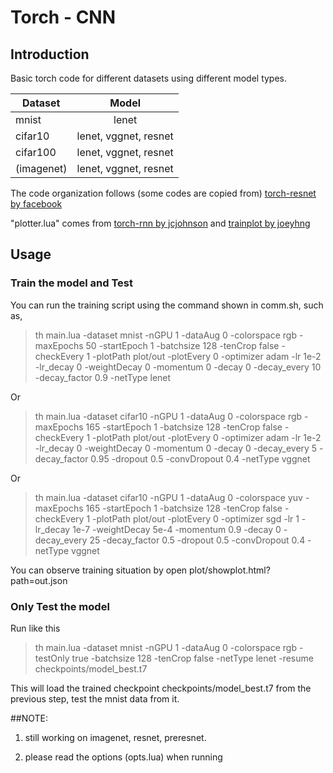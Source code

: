 # Torch - CNN

## Introduction

Basic torch code for different datasets using different model types. 

| Dataset		| Model						|
| ------------- |:-------------:			|
| mnist			| lenet						|
| cifar10		| lenet, vggnet, resnet		|
| cifar100		| lenet, vggnet, resnet		|
| (imagenet)	| lenet, vggnet, resnet		|

The code organization follows (some codes are copied from) [torch-resnet by facebook](https://github.com/facebook/fb.resnet.torch)

"plotter.lua" comes from [torch-rnn by jcjohnson](https://github.com/jcjohnson/torch-rnn) and [trainplot by joeyhng](https://github.com/joeyhng/trainplot)

## Usage

### Train the model and Test

You can run the training script using the command shown in comm.sh, such as,

> th main.lua -dataset mnist -nGPU 1 -dataAug 0 -colorspace rgb -maxEpochs 50 -startEpoch 1 -batchsize 128 -tenCrop false -checkEvery 1 -plotPath plot/out -plotEvery 0 -optimizer adam -lr 1e-2 -lr_decay 0 -weightDecay 0 -momentum 0 -decay 0 -decay_every 10 -decay_factor 0.9 -netType lenet

Or

> th main.lua -dataset cifar10 -nGPU 1 -dataAug 0 -colorspace rgb -maxEpochs 165 -startEpoch 1 -batchsize 128 -tenCrop false -checkEvery 1 -plotPath plot/out -plotEvery 0 -optimizer adam -lr 1e-2 -lr_decay 0 -weightDecay 0 -momentum 0 -decay 0 -decay_every 5 -decay_factor 0.95 -dropout 0.5 -convDropout 0.4  -netType vggnet

Or

> th main.lua -dataset cifar10 -nGPU 1 -dataAug 0 -colorspace yuv -maxEpochs 165 -startEpoch 1 -batchsize 128 -tenCrop false -checkEvery 1 -plotPath plot/out -plotEvery 0 -optimizer sgd -lr 1 -lr_decay 1e-7 -weightDecay 5e-4 -momentum 0.9 -decay 0 -decay_every 25 -decay_factor 0.5 -dropout 0.5 -convDropout 0.4 -netType vggnet

You can observe training situation by open plot/showplot.html?path=out.json

### Only Test the model

Run like this

>th main.lua -dataset mnist -nGPU 1 -dataAug 0 -colorspace rgb -testOnly true -batchsize 128 -tenCrop false -netType lenet -resume checkpoints/model_best.t7

This will load the trained checkpoint checkpoints/model_best.t7 from the previous step, test the mnist data from it.

##NOTE:

1. still working on imagenet, resnet, preresnet.

2. please read the options (opts.lua) when running
